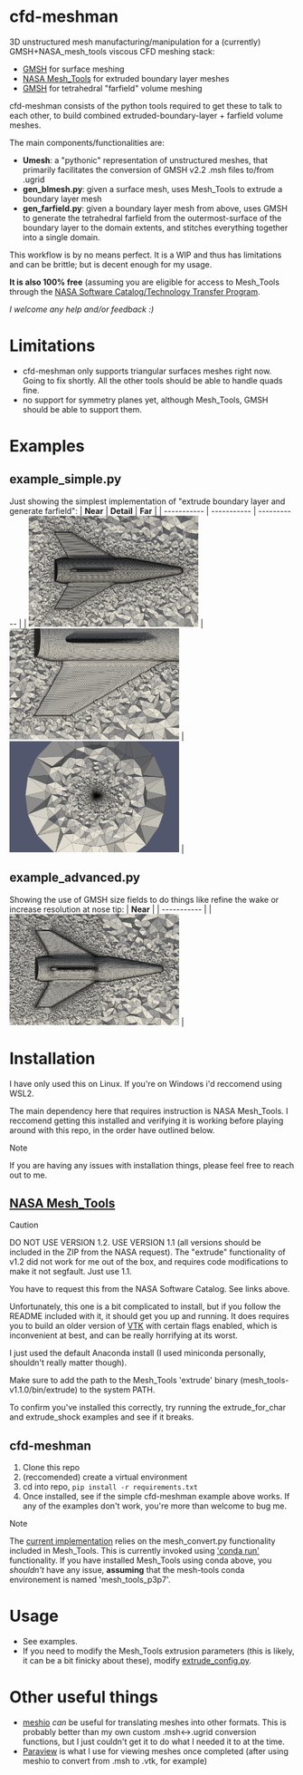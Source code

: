 # cfd-meshman
3D unstructured mesh manufacturing/manipulation for a (currently) GMSH+NASA_mesh_tools viscous CFD meshing stack:
- [GMSH](https://gmsh.info/) for surface meshing
- [NASA Mesh_Tools](https://software.nasa.gov/software/MSC-26648-1) for extruded boundary layer meshes
- [GMSH](https://gmsh.info/) for tetrahedral "farfield" volume meshing

cfd-meshman consists of the python tools required to get these to talk to each other, to build combined extruded-boundary-layer + farfield volume meshes. 

The main components/functionalities are:
- **Umesh**: a "pythonic" representation of unstructured meshes, that primarily facilitates the conversion of GMSH v2.2 .msh files to/from .ugrid
- **gen_blmesh.py**: given a surface mesh, uses Mesh_Tools to extrude a boundary layer mesh
- **gen_farfield.py**: given a boundary layer mesh from above, uses GMSH to generate the tetrahedral farfield from the outermost-surface of the boundary layer to the domain extents, and stitches everything together into a single domain.

This workflow is by no means perfect. It is a WIP and thus has limitations and can be brittle; but is decent enough for my usage. 

**It is also 100% free** (assuming you are eligible for access to Mesh_Tools through the [NASA Software Catalog/Technology Transfer Program](https://software.nasa.gov/). 

_I welcome any help and/or feedback :)_


# Limitations
- cfd-meshman only supports triangular surfaces meshes right now. Going to fix shortly. All the other tools should be able to handle quads fine.
- no support for symmetry planes yet, although Mesh_Tools, GMSH should be able to support them.


# Examples

## example_simple.py
Just showing the simplest implementation of "extrude boundary layer and generate farfield":
| **Near** | **Detail** | **Far** |
| ----------- | ----------- | ----------- |
| [<img src="resource/example_simple_1.png" width=300>](https://github.com/elliottmckee/cfd-meshman/blob/main/resource/example_simple_1.png?raw=true) | [<img src="resource/example_simple_2.png" width=300>](https://github.com/elliottmckee/cfd-meshman/blob/main/resource/example_simple_2.png?raw=true) | [<img src="resource/example_simple_3.png" width=300>](https://github.com/elliottmckee/cfd-meshman/blob/main/resource/example_simple_3.png?raw=true) |

## example_advanced.py
Showing the use of GMSH size fields to do things like refine the wake or increase resolution at nose tip:
| **Near** |
| ----------- |
| [<img src="resource/example_advanced_1.png" width=300>](https://github.com/elliottmckee/cfd-meshman/blob/main/resource/example_simple_1.png?raw=true) | 








# Installation
I have only used this on Linux. If you're on Windows i'd reccomend using WSL2.

The main dependency here that requires instruction is NASA Mesh_Tools. I reccomend getting this installed and verifying it is working before playing around with this repo, in the order have outlined below.

> [!NOTE]
> If you are having any issues with installation things, please feel free to reach out to me.


## [NASA Mesh_Tools](https://software.nasa.gov/software/MSC-26648-1)

> [!CAUTION]
> DO NOT USE VERSION 1.2. USE VERSION 1.1 (all versions should be included in the ZIP from the NASA request). The "extrude" functionality of v1.2 did not work for me out of the box, and requires code modifications to make it not segfault. Just use 1.1.

You have to request this from the NASA Software Catalog. See links above.

Unfortunately, this one is a bit complicated to install, but if you follow the README included with it, it should get you up and running. It does requires you to build an older version of [VTK](https://docs.vtk.org/en/latest/build_instructions/index.html) with certain flags enabled, which is inconvenient at best, and can be really horrifying at its worst. 

I just used the default Anaconda install (I used miniconda personally, shouldn't really matter though). 

Make sure to add the path to the Mesh_Tools 'extrude' binary (mesh_tools-v1.1.0/bin/extrude) to the system PATH.

To confirm you've installed this correctly, try running the extrude_for_char and extrude_shock examples and see if it breaks.


## cfd-meshman
1. Clone this repo
2. (reccomended) create a virtual environment
3. cd into repo, `pip install -r requirements.txt`
4. Once installed, see if the simple cfd-meshman example above works. If any of the examples don't work, you're more than welcome to bug me.

> [!NOTE]
> The [current implementation](https://github.com/elliottmckee/cfd-meshman/blob/main/src/gen_blmesh.py) relies on the mesh_convert.py functionality included in Mesh_Tools. This is currently invoked using ['conda run'](https://docs.conda.io/projects/conda/en/latest/commands/run.html) functionality. If you have installed Mesh_Tools using conda above, you _shouldn't_ have any issue, **assuming** that the mesh-tools conda environement is named 'mesh_tools_p3p7'.


# Usage
- See examples. 
- If you need to modify the Mesh_Tools extrusion parameters (this is likely, it can be a bit finicky about these), modify [extrude_config.py](https://github.com/elliottmckee/cfd-meshman/blob/main/src/extrude_config.py). 


# Other useful things
- [meshio](https://github.com/nschloe/meshio) _can_ be useful for translating meshes into other formats. This is probably better than my own custom .msh<->.ugrid conversion functions, but I just couldn't get it to do what I needed it to at the time.
- [Paraview](https://www.paraview.org/) is what I use for viewing meshes once completed (after using meshio to convert from .msh to .vtk, for example)









